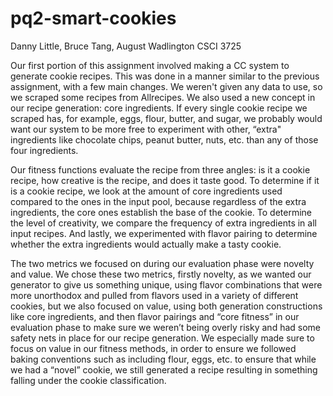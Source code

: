 # pq2-smart-cookies

Danny Little, Bruce Tang, August Wadlington
CSCI 3725

Our first portion of this assignment involved making a CC system to generate cookie recipes. This was done in a manner similar to the previous assignment, with a few main changes. We weren't given any data to use, so we scraped some recipes from Allrecipes.
We also used a new concept in our recipe generation: core ingredients. If every single cookie recipe we scraped has, for example, eggs, flour, butter, and sugar, we probably would want our system to be more free to experiment with other, “extra" ingredients like chocolate chips, peanut butter, nuts, etc. than any of those four ingredients.

Our fitness functions evaluate the recipe from three angles: is it a cookie recipe, how creative is the recipe, and does it taste good. To determine if it is a cookie recipe, we look at the amount of core ingredients used compared to the ones in the input pool, because regardless of the extra ingredients, the core ones establish the base of the cookie. To determine the level of creativity, we compare the frequency of extra ingredients in all input recipes. And lastly, we experimented with flavor pairing to determine whether the extra ingredients would actually make a tasty cookie. 


The two metrics we focused on during our evaluation phase were novelty and value. We chose these two metrics, firstly novelty, as we wanted our generator to give us something unique, using flavor combinations that were more unorthodox and pulled from flavors used in a variety of different cookies, but we also focused on value, using both generation constructions like core ingredients, and then flavor pairings and “core fitness” in our evaluation phase to make sure we weren’t being overly risky and had some safety nets in place for our recipe generation. We especially made sure to focus on value in our fitness methods, in order to ensure we followed baking conventions such as including flour, eggs, etc. to ensure that while we had a “novel” cookie, we still generated a recipe resulting in something falling under the cookie classification.
